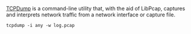 [TCPDump](https://www.tcpdump.org/) is a command-line utility that, with the aid of LibPcap, captures and interprets network traffic from a network interface or capture file.


```
tcpdump -i any -w log.pcap
```
